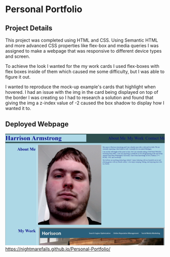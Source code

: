 # Personal Portfolio

## Project Details
This project was completed using HTML and CSS. Using Semantic HTML and more advanced CSS properties like flex-box and media queries I was assigned to make a webpage that was responsive to different device types and screen.


To achieve the look I wanted for the my work cards I used flex-boxes with flex boxes inside of them which caused me some difficulty, but I was able to figure it out.

I wanted to reproduce the mock-up example's cards that highlight when hovered. I had an issue with the img in the card being displayed on top of the border I was creating so I had to research a solution and found that giving the img a z-index value of -2 caused the box shadow to display how I wanted it to.


## Deployed Webpage

![Webpage](./assets/images/portfolioImage.png)
https://nightmarefails.github.io/Personal-Portfolio/




